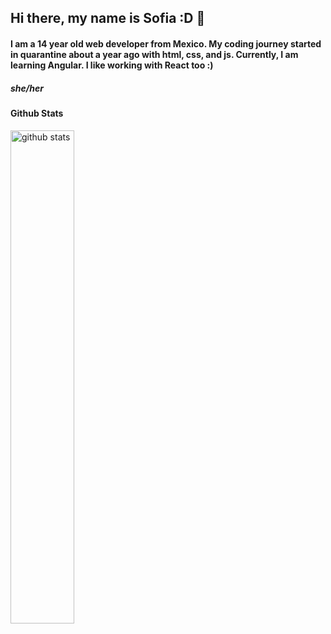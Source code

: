## Hi there, my name is Sofia :D 👋

#### I am a 14 year old web developer from Mexico. My coding journey started in quarantine about a year ago with html, css, and js. Currently, I am learning Angular. I like working with React too :) 

##### she/her

#### Github Stats
<img src="https://github-readme-stats.vercel.app/api?username=sofiahinojosa&show_icons=true&theme=gotham" alt="github stats" width="45%" />

<!-- align="right" -->

<!--
### Top Languages
 ![Top Langs](https://github-readme-stats.vercel.app/api/top-langs/?username=sofiahinojosa&layout=compact)
-->

<!--
### Github Streaks
<img src="https://github-readme-streak-stats.herokuapp.com/?user=kritika-pattalam&theme=dark" width="48%" >
-->

<!-- ![Visitor Count](https://profile-counter.glitch.me/sofiahinojosa/count.svg) -->
